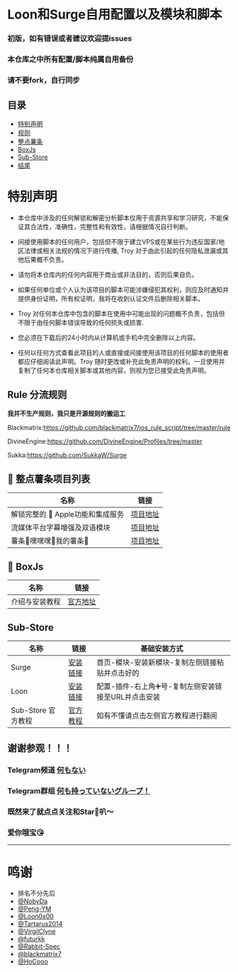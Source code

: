 # Loon和Surge自用配置以及模块和脚本
### 初版，如有错误或者建议欢迎提issues
### 本仓库之中所有配置/脚本纯属自用备份
### 请不要fork，自行同步
## 目录
* [特别声明](#特别声明)
* [规则](#Rule-分流规则)
* [整点薯条](#-整点薯条项目列表)
* [BoxJs](#-BoxJs)
* [Sub-Store](#sub-store)
* [结尾](#谢谢参观)
# 特别声明
- 本仓库中涉及的任何解锁和解密分析脚本仅用于资源共享和学习研究，不能保证其合法性，准确性，完整性和有效性，请根据情况自行判断。

- 间接使用脚本的任何用户，包括但不限于建立VPS或在某些行为违反国家/地区法律或相关法规的情况下进行传播, Troy 对于由此引起的任何隐私泄漏或其他后果概不负责。

- 请勿将本仓库内的任何内容用于商业或非法目的，否则后果自负。

- 如果任何单位或个人认为该项目的脚本可能涉嫌侵犯其权利，则应及时通知并提供身份证明，所有权证明，我将在收到认证文件后删除相关脚本。

- Troy 对任何本仓库中包含的脚本在使用中可能出现的问题概不负责，包括但不限于由任何脚本错误导致的任何损失或损害.

- 您必须在下载后的24小时内从计算机或手机中完全删除以上内容。

- 任何以任何方式查看此项目的人或直接或间接使用该项目的任何脚本的使用者都应仔细阅读此声明。Troy 随时更改或补充此免责声明的权利。一旦使用并复制了任何本仓库相关脚本或其他内容，则视为您已接受此免责声明。

## Rule 分流规则

**我并不生产规则，我只是开源规则的搬运工**

Blackmatrix:https://github.com/blackmatrix7/ios_rule_script/tree/master/rule

DivineEngine:https://github.com/DivineEngine/Profiles/tree/master

Sukka:https://github.com/SukkaW/Surge

## 🍟 整点薯条项目列表

| 名称                           | 链接                                                         |
| ------------------------------ | ------------------------------------------------------------ |
| 解锁完整的  Apple功能和集成服务| [项目地址](https://github.com/VirgilClyne/iRingo) |
| 流媒体平台字幕增强及双语模块 |[项目地址](https://github.com/DualSubs/DualSubs) |
| 薯条🤤嘿嘿嘿🤤我的薯条🤤 | [项目地址](https://github.com/VirgilClyne/VirgilClyne) |

## 🧰 BoxJs
| 名称                           | 链接                                                         |
| ------------------------------ | ------------------------------------------------------------ |
| 介绍与安装教程                   | [官方地址](https://docs.boxjs.app)                                       |

## Sub-Store

| 名称                           | 链接                                                         | 基础安装方式 |
| ------------------------------ | --------------------------------------------------|---------------|
| Surge| [安装链接](https://raw.githubusercontent.com/Peng-YM/Sub-Store/master/config/Surge.sgmodule)|首页-模块-安装新模块-复制左侧链接粘贴并点击好的|
| Loon| [安装链接](https://raw.githubusercontent.com/Peng-YM/Sub-Store/master/config/Loon.plugin)|配置-插件-右上角➕号-复制左侧安装链接至URL并点击安装|
| Sub-Store 官方教程| [官方教程](https://www.notion.so/Sub-Store-6259586994d34c11a4ced5c406264b46)|如有不懂请点击左侧官方教程进行翻阅|

## 谢谢参观！！！

### Telegram频道 [何もない](https://t.me/nananimonai)
### Telegram群组 [何も持っていないグループ！](https://t.me/nanimomonai)
### 既然来了就点点关注和Star🌟叭～
### 爱你哦宝😘
---
# 鸣谢
* 排名不分先后
* [@NobyDa](https://github.com/NobyDa)
* [@Peng-YM](https://github.com/Peng-YM)
* [@Loon0x00](https://github.com/Loon0x00)
* [@Tartarus2014](https://github.com/Tartarus2014)
* [@VirgilClyne](https://github.com/VirgilClyne)
* [@futurkk](https://github.com/futurkk)
* [@Rabbit-Spec](https://github.com/Rabbit-Spec)
* [@blackmatrix7](https://github.com/blackmatrix7)
* [@HoCooo](https://github.com/HoCooo)
